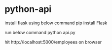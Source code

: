 # python-api
install flask using below command
   pip install Flask

run below command 
   python api.py

hit 
http://localhost:5000/employees on browser   
